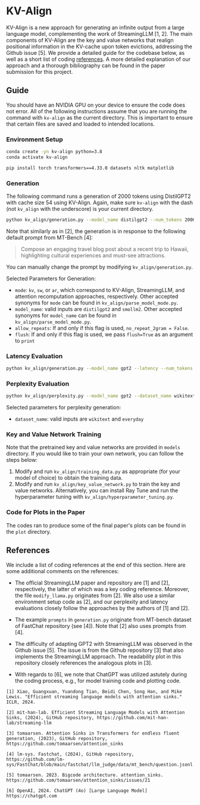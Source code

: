 # KV-Align

KV-Align is a new approach for generating an infinite output from a large language model, complementing the work of StreamingLLM [1, 2]. The main components of KV-Align are the key and value networks that realign positional information in the KV-cache upon token evictions, addressing the Github issue [5]. We provide a detailed guide for the codebase below, as well as a short list of coding [references](#references). A more detailed explanation of our approach and a thorough bibliography can be found in the paper submission for this project.

## Guide

You should have an NVIDIA GPU on your device to ensure the code does not error. All of the following instructions assume that you are running the command with `kv-align` as the current directory. This is important to ensure that certain files are saved and loaded to intended locations.

### Environment Setup

```bash
conda create -yn kv-align python=3.8
conda activate kv-align

pip install torch transformers==4.33.0 datasets nltk matplotlib
```

### Generation
The following command runs a generation of 2000 tokens using DistilGPT2 with cache size 54 using KV-Align. Again, make sure `kv-align` with the dash (not `kv_align` with the underscore) is your current directory.

```bash
python kv_align/generation.py --model_name distilgpt2 --num_tokens 2000 --cache_size 54 --flush --mode kv
```
Note that similarly as in [2], the generation is in response to the following default prompt from MT-Bench [4]: 
> Compose an engaging travel blog post about a recent trip to Hawaii, highlighting cultural experiences and must-see attractions.

You can manually change the prompt by modifying `kv_align/generation.py`.

Selected Parameters for Generation:
- `mode`: `kv`, `sw`, or `ar`, which correspond to KV-Align, StreamingLLM, and attention recomputation approaches, respectively. Other accepted synonyms for `mode` can be found in `kv_align/parse_model_mode.py`.
- `model_name`: valid inputs are `distilgpt2` and `smollm2`.  Other accepted synonyms for `model_name` can be found in `kv_align/parse_model_mode.py`.
- `allow_repeats`: If and only if this flag is used, `no_repeat_2gram = False`. 
- `flush`: If and only if this flag is used, we pass `flush=True` as an argument to `print`


### Latency Evaluation
```bash
python kv_align/generation.py --model_name gpt2 --latency --num_tokens 2000
```

### Perplexity Evaluation
```bash
python kv_align/perplexity.py --model_name gpt2 --dataset_name wikitext --num_tokens 20000 
```
Selected parameters for perplexity generation:
- `dataset_name`: valid inputs are `wikitext` and `everyday`


### Key and Value Network Training 
Note that the pretrained key and value networks are provided in `models` directory. If you would like to train your own network, you can follow the steps below:
1. Modify and run `kv_align/training_data.py` as appropriate (for your model of choice) to obtain the training data.
2. Modify and run `kv_align/key_value_network.py` to train the key and value networks. Alternatively, you can install Ray Tune and run the hyperparameter tuning with `kv_align/hyperparameter_tuning.py`.

### Code for Plots in the Paper
The codes ran to produce some of the final paper's plots can be found in the `plot` directory.

## References
We include a list of coding references at the end of this section. Here are some additional comments on the references:

- The official StreamingLLM paper and repository are [1] and [2], respectively, the latter of which was a key coding reference. Moreover, the file `modify_llama.py` originates from [2]. We also use a similar environment setup code as [2], and our perplexity and latency evaluations closely follow the approaches by the authors of [1] and [2].

- The example `prompts` in `generation.py` originate from MT-bench dataset of FastChat repository (see [4]). Note that [2] also uses prompts from [4].

- The difficulty of adapting GPT2 with StreamingLLM was observed in the Github issue [5]. The issue is from the Github repository [3] that also implements the StreamingLLM approach. The readability plot in this repository closely references the analogous plots in [3].

- With regards to [6], we note that ChatGPT was utilized astutely during the coding process, e.g., for model training code and plotting code.

```
[1] Xiao, Guangxuan, Yuandong Tian, Beidi Chen, Song Han, and Mike Lewis. "Efficient streaming language models with attention sinks." ICLR, 2024.
```
```
[2] mit-han-lab. Efficient Streaming Language Models with Attention Sinks, (2024), GitHub repository, https://github.com/mit-han-lab/streaming-llm
```
```
[3] tomaarsen. Attention Sinks in Transformers for endless fluent generation, (2023), GitHub repository, https://github.com/tomaarsen/attention_sinks
```
```
[4] lm-sys. Fastchat, (2024), GitHub repository, https://github.com/lm-sys/FastChat/blob/main/fastchat/llm_judge/data/mt_bench/question.jsonl
```
```
[5] tomaarsen. 2023. Bigcode architecture. attention_sinks. https://github.com/tomaarsen/attention_sinks/issues/21
```
```
[6] OpenAI, 2024. ChatGPT (4o) [Large Language Model] https://chatgpt.com
```

